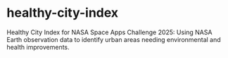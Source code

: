 # healthy-city-index
Healthy City Index for NASA Space Apps Challenge 2025: Using NASA Earth observation data to identify urban areas needing environmental and health improvements.
